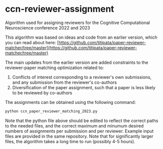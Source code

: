 # ccn-reviewer-assignment
Algorithm used for assigning reviewers for the Cognitive Computational Neuroscience conference 2022 and 2023

This algorithm was based on ideas and code from an earlier version, which you can read about here: [https://github.com/titipata/paper-reviewer-matcher/tree/master](https://github.com/titipata/paper-reviewer-matcher/tree/master)

The main updates from the earlier version are added constraints to the reviewer-paper matching optimization related to:
1. Conflicts of interest corresponding to a reviewer's own submissions, and any submission from the reviewer's co-authors
2. Diversification of the paper assignment, such that a paper is less likely to be reviewed by co-authors

The assignments can be obtained using the following command:

```sh
python ccn_paper_reviewer_matching_2023.py
```

Note that the python file above should be edited to reflect the correct paths to the needed files, and the correct maximum and minumum desired numbers of assignments per submission and per reviewer.
Example input files are provided in the same repository. Note that for significantly larger files, the algorithm takes a long time to run (possibly 4-5 hours). 
